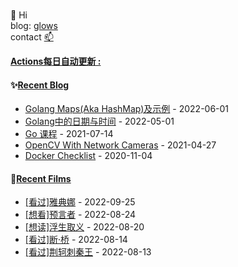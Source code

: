 ###

👋 Hi  
blog: [glows](https://glows.github.io)  
contact [📫](duncyun@gmail.com)


<!--
**glows/glows** is a ✨ _special_ ✨ repository because its `README.md` (this file) appears on your GitHub profile.

Here are some ideas to get you started:

- 🔭 I’m currently working on ...
- 🌱 I’m currently learning ...
- 👯 I’m looking to collaborate on ...
- 🤔 I’m looking for help with ...
- 💬 Ask me about ...
- 📫 How to reach me: ...
- 😄 Pronouns: ...
- ⚡ Fun fact: ...
-->

**<a href="https://github.com/glows/glows/actions" target="_blank">Actions每日自动更新 : </a>**

<table>
<tr>

<tb valign="top" width="50%">

#### ✨<a href="https://glows.github.io" target="_blank">Recent Blog</a>

<!-- blog starts -->

- <a href='https://glows.github.io/posts/2022-06-01-go/' target='_blank'>Golang Maps(Aka HashMap)及示例</a> - 2022-06-01
- <a href='https://glows.github.io/posts/2022-7-25-golang%E4%B8%AD%E7%9A%84%E6%97%A5%E6%9C%9F%E4%B8%8E%E6%97%B6%E9%97%B4/' target='_blank'>Golang中的日期与时间</a> - 2022-05-01
- <a href='https://glows.github.io/posts/go-lesson/' target='_blank'>Go 课程</a> - 2021-07-14
- <a href='https://glows.github.io/posts/opencv-with-network-cameras/' target='_blank'>OpenCV With Network Cameras</a> - 2021-04-27
- <a href='https://glows.github.io/posts/2020-11-04-docker-checklist/' target='_blank'>Docker Checklist</a> - 2020-11-04

<!-- blog ends -->
</tb>

#### 🌱<a href="https://www.douban.com/people/65855501/" target="_blank">Recent Films</a>

<tb valign="top" width="50%">
<!-- douban starts -->

- <a href='http://movie.douban.com/subject/35614410/' target='_blank'>[看过]雅典娜</a> - 2022-09-25
- <a href='http://movie.douban.com/subject/3077739/' target='_blank'>[想看]预言者</a> - 2022-08-24
- <a href='https://book.douban.com/subject/4146756/' target='_blank'>[想读]浮生取义</a> - 2022-08-20
- <a href='http://movie.douban.com/subject/35235365/' target='_blank'>[看过]断·桥</a> - 2022-08-14
- <a href='http://movie.douban.com/subject/1294693/' target='_blank'>[看过]荆轲刺秦王</a> - 2022-08-13

<!-- douban ends -->

</tb>

</tr>
</table>
